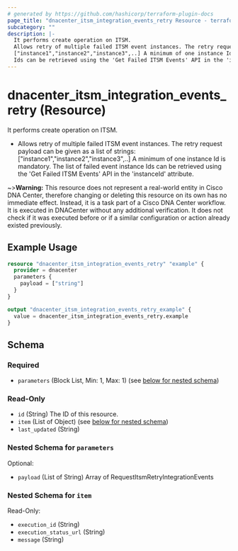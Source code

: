 ```yaml
---
# generated by https://github.com/hashicorp/terraform-plugin-docs
page_title: "dnacenter_itsm_integration_events_retry Resource - terraform-provider-dnacenter"
subcategory: ""
description: |-
  It performs create operation on ITSM.
  Allows retry of multiple failed ITSM event instances. The retry request payload can be given as a list of strings:
  ["instance1","instance2","instance3",..] A minimum of one instance Id is mandatory. The list of failed event instance
  Ids can be retrieved using the 'Get Failed ITSM Events' API in the 'instanceId' attribute.
---
```


# dnacenter_itsm_integration_events_retry (Resource)

It performs create operation on ITSM.

- Allows retry of multiple failed ITSM event instances. The retry request payload can be given as a list of strings:
["instance1","instance2","instance3",..] A minimum of one instance Id is mandatory. The list of failed event instance
Ids can be retrieved using the 'Get Failed ITSM Events' API in the 'instanceId' attribute.

~>**Warning:**
This resource does not represent a real-world entity in Cisco DNA Center, therefore changing or deleting this resource on its own has no immediate effect.
Instead, it is a task part of a Cisco DNA Center workflow. It is executed in DNACenter without any additional verification. It does not check if it was executed before or if a similar configuration or action already existed previously.

## Example Usage

```terraform
resource "dnacenter_itsm_integration_events_retry" "example" {
  provider = dnacenter
  parameters {
    payload = ["string"]
  }
}

output "dnacenter_itsm_integration_events_retry_example" {
  value = dnacenter_itsm_integration_events_retry.example
}
```

<!-- schema generated by tfplugindocs -->
## Schema

### Required

- `parameters` (Block List, Min: 1, Max: 1) (see [below for nested schema](#nestedblock--parameters))

### Read-Only

- `id` (String) The ID of this resource.
- `item` (List of Object) (see [below for nested schema](#nestedatt--item))
- `last_updated` (String)

<a id="nestedblock--parameters"></a>
### Nested Schema for `parameters`

Optional:

- `payload` (List of String) Array of RequestItsmRetryIntegrationEvents


<a id="nestedatt--item"></a>
### Nested Schema for `item`

Read-Only:

- `execution_id` (String)
- `execution_status_url` (String)
- `message` (String)


